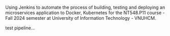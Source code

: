 Using Jenkins to automate the process of building, testing and deploying an microservices application to Docker, Kubernetes for the NT548.P11 course - Fall 2024 semester at University of Information Technology - VNUHCM.

test pipeline...